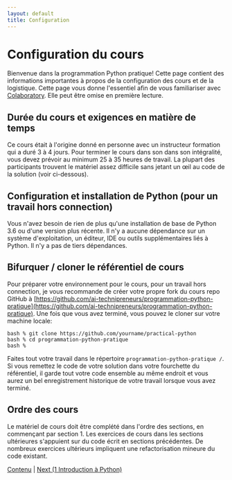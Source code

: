 ```yaml
---
layout: default
title: Configuration
---
```



# Configuration du cours

Bienvenue dans la programmation Python pratique! Cette page contient des informations importantes
à propos de la configuration des cours et de la logistique.
Cette page vous donne l'essentiel afin de vous familiariser avec [Colaboratory](https://research.google.com/colaboratory/faq.html?hl=fr). Elle peut être omise en première lecture.



## Durée du cours et exigences en matière de temps

Ce cours était à l'origine donné en personne avec un instructeur
formation qui a duré 3 à 4 jours. Pour terminer le cours dans son
dans son intégralité, vous devez prévoir au minimum 25 à 35 heures de travail.
La plupart des participants trouvent le matériel assez difficile sans
jetant un œil au code de la solution (voir ci-dessous).

## Configuration et installation de Python (pour un travail hors connection)

Vous n'avez besoin de rien de plus qu'une installation de base de Python 3.6 ou 
d'une version plus récente.
Il n'y a aucune dépendance sur un système d'exploitation, un éditeur,
IDE ou outils supplémentaires liés à Python. Il n'y a pas de tiers
dépendances.





## Bifurquer / cloner le référentiel de cours

Pour préparer votre environnement pour le cours, pour un travail hors connection, je vous recommande de créer votre
propre fork du cours repo GitHub à
[https://github.com/ai-technipreneurs/programmation-python-pratique](https://github.com/ai-technipreneurs/programmation-python-pratique).
Une fois que vous avez terminé, vous pouvez le cloner sur votre machine locale:

```
bash % git clone https://github.com/yourname/practical-python
bash % cd programmation-python-pratique
bash %
```

Faites tout votre travail dans le répertoire `programmation-python-pratique /`. Si vous
remettez le code de votre solution dans votre fourchette du référentiel, il
garde tout votre code ensemble au même endroit et vous aurez un bel
enregistrement historique de votre travail lorsque vous avez terminé.







## Ordre des cours

Le matériel de cours doit être complété dans l'ordre des sections, en commençant par
section 1. Les exercices de cours dans les sections ultérieures s'appuient sur du code écrit en
sections précédentes. De nombreux exercices ultérieurs impliquent une refactorisation mineure
du code existant.







[Contenu](Contenu.html) \| [Next (1 Introduction à Python)](Jour_01/00_Overview.html)










